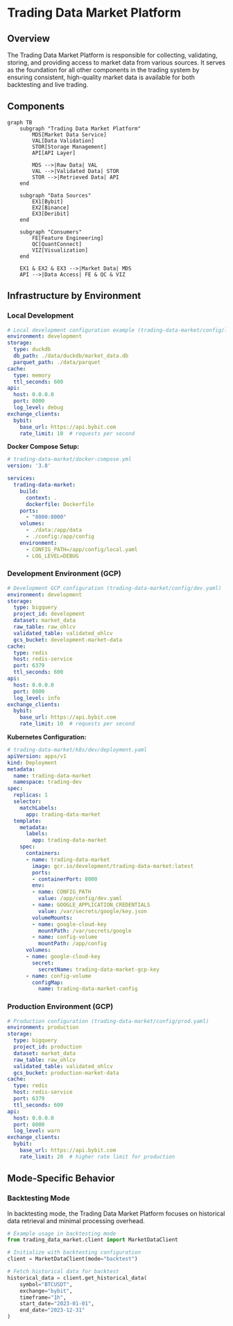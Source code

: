 # Trading Data Market Platform

## Overview

The Trading Data Market Platform is responsible for collecting, validating, storing, and providing access to market data from various sources. It serves as the foundation for all other components in the trading system by ensuring consistent, high-quality market data is available for both backtesting and live trading.

## Components

```mermaid
graph TB
    subgraph "Trading Data Market Platform"
        MDS[Market Data Service]
        VAL[Data Validation]
        STOR[Storage Management]
        API[API Layer]
        
        MDS -->|Raw Data| VAL
        VAL -->|Validated Data| STOR
        STOR -->|Retrieved Data| API
    end
    
    subgraph "Data Sources"
        EX1[Bybit]
        EX2[Binance]
        EX3[Deribit]
    end
    
    subgraph "Consumers"
        FE[Feature Engineering]
        QC[QuantConnect]
        VIZ[Visualization]
    end
    
    EX1 & EX2 & EX3 -->|Market Data| MDS
    API -->|Data Access| FE & QC & VIZ
```

## Infrastructure by Environment

### Local Development

```yaml
# Local development configuration example (trading-data-market/config/local.yaml)
environment: development
storage:
  type: duckdb
  db_path: ./data/duckdb/market_data.db
  parquet_path: ./data/parquet
cache:
  type: memory
  ttl_seconds: 600
api:
  host: 0.0.0.0
  port: 8000
  log_level: debug
exchange_clients:
  bybit:
    base_url: https://api.bybit.com
    rate_limit: 10  # requests per second
```

**Docker Compose Setup:**

```yaml
# trading-data-market/docker-compose.yml
version: '3.8'

services:
  trading-data-market:
    build:
      context: .
      dockerfile: Dockerfile
    ports:
      - "8000:8000"
    volumes:
      - ./data:/app/data
      - ./config:/app/config
    environment:
      - CONFIG_PATH=/app/config/local.yaml
      - LOG_LEVEL=DEBUG
```

### Development Environment (GCP)

```yaml
# Development GCP configuration (trading-data-market/config/dev.yaml)
environment: development
storage:
  type: bigquery
  project_id: development
  dataset: market_data
  raw_table: raw_ohlcv
  validated_table: validated_ohlcv
  gcs_bucket: development-market-data
cache:
  type: redis
  host: redis-service
  port: 6379
  ttl_seconds: 600
api:
  host: 0.0.0.0
  port: 8000
  log_level: info
exchange_clients:
  bybit:
    base_url: https://api.bybit.com
    rate_limit: 10  # requests per second
```

**Kubernetes Configuration:**

```yaml
# trading-data-market/k8s/dev/deployment.yaml
apiVersion: apps/v1
kind: Deployment
metadata:
  name: trading-data-market
  namespace: trading-dev
spec:
  replicas: 1
  selector:
    matchLabels:
      app: trading-data-market
  template:
    metadata:
      labels:
        app: trading-data-market
    spec:
      containers:
      - name: trading-data-market
        image: gcr.io/development/trading-data-market:latest
        ports:
        - containerPort: 8000
        env:
        - name: CONFIG_PATH
          value: /app/config/dev.yaml
        - name: GOOGLE_APPLICATION_CREDENTIALS
          value: /var/secrets/google/key.json
        volumeMounts:
        - name: google-cloud-key
          mountPath: /var/secrets/google
        - name: config-volume
          mountPath: /app/config
      volumes:
      - name: google-cloud-key
        secret:
          secretName: trading-data-market-gcp-key
      - name: config-volume
        configMap:
          name: trading-data-market-config
```

### Production Environment (GCP)

```yaml
# Production configuration (trading-data-market/config/prod.yaml)
environment: production
storage:
  type: bigquery
  project_id: production
  dataset: market_data
  raw_table: raw_ohlcv
  validated_table: validated_ohlcv
  gcs_bucket: production-market-data
cache:
  type: redis
  host: redis-service
  port: 6379
  ttl_seconds: 600
api:
  host: 0.0.0.0
  port: 8000
  log_level: warn
exchange_clients:
  bybit:
    base_url: https://api.bybit.com
    rate_limit: 20  # higher rate limit for production
```

## Mode-Specific Behavior

### Backtesting Mode

In backtesting mode, the Trading Data Market Platform focuses on historical data retrieval and minimal processing overhead.

```python
# Example usage in backtesting mode
from trading_data_market.client import MarketDataClient

# Initialize with backtesting configuration
client = MarketDataClient(mode="backtest")

# Fetch historical data for backtest
historical_data = client.get_historical_data(
    symbol="BTCUSDT",
    exchange="bybit",
    timeframe="1h",
    start_date="2023-01-01",
    end_date="2023-12-31"
)
``` 